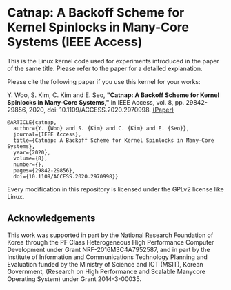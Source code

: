# Catnap: A Backoff Scheme for Kernel Spinlocks in Many-Core Systems (IEEE Access)
This is the Linux kernel code used for experiments introduced in the paper of the same title.
Please refer to the paper for a detailed explanation.

Please cite the following paper if you use this kernel for your works:

Y. Woo, S. Kim, C. Kim and E. Seo, **"Catnap: A Backoff Scheme for Kernel Spinlocks in Many-Core Systems,"** in IEEE Access, vol. 8, pp. 29842-29856, 2020, doi: 10.1109/ACCESS.2020.2970998.
[(Paper)](https://ieeexplore.ieee.org/document/8978918)

```
@ARTICLE{catnap,
  author={Y. {Woo} and S. {Kim} and C. {Kim} and E. {Seo}},
  journal={IEEE Access}, 
  title={Catnap: A Backoff Scheme for Kernel Spinlocks in Many-Core Systems}, 
  year={2020},
  volume={8},
  number={},
  pages={29842-29856},
  doi={10.1109/ACCESS.2020.2970998}}
```

Every modification in this repository is licensed under the GPLv2 license like Linux.


## Acknowledgements
This work was supported in part by the National Research Foundation of Korea through the PF Class Heterogeneous High Performance
Computer Development under Grant NRF-2016M3C4A7952587, and in part by the Institute of Information and Communications
Technology Planning and Evaluation funded by the Ministry of Science and ICT (MSIT), Korean Government, (Research on High
Performance and Scalable Manycore Operating System) under Grant 2014-3-00035.
